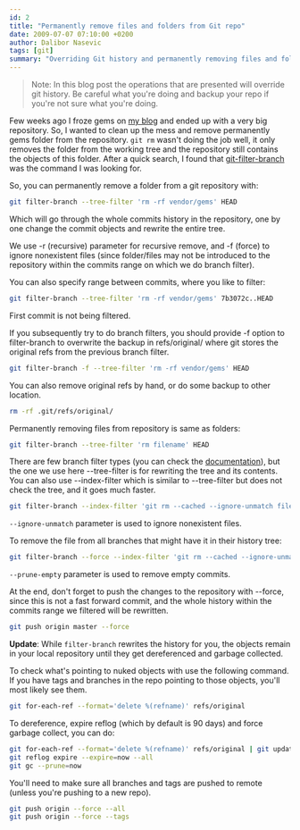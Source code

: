 ```yaml
---
id: 2
title: "Permanently remove files and folders from Git repo"
date: 2009-07-07 07:10:00 +0200
author: Dalibor Nasevic
tags: [git]
summary: "Overriding Git history and permanently removing files and folders from Git repository."
---
```


> Note: In this blog post the operations that are presented will override git history. Be careful what you're doing and backup your repo if you're not sure what you're doing.

Few weeks ago I froze gems on [my blog](https://github.com/dalibor/dalibornasevic.com "My blog") and ended up with a very big repository. So, I wanted to clean up the mess and remove permanently gems folder from the repository. `git rm` wasn't doing the job well, it only removes the folder from the working tree and the repository still contains the objects of this folder. After a quick search, I found that [git-filter-branch](http://www.kernel.org/pub/software/scm/git/docs/git-filter-branch.html "Git Filter Branch documentation") was the command I was looking for.

So, you can permanently remove a folder from a git repository with:

```bash
git filter-branch --tree-filter 'rm -rf vendor/gems' HEAD
```

Which will go through the whole commits history in the repository, one by one change the commit objects and rewrite the entire tree.

We use -r (recursive) parameter for recursive remove, and -f (force) to ignore nonexistent files (since folder/files may not be introduced to the repository within the commits range on which we do branch filter).

You can also specify range between commits, where you like to filter:

```bash
git filter-branch --tree-filter 'rm -rf vendor/gems' 7b3072c..HEAD
```

First commit is not being filtered.

If you subsequently try to do branch filters, you should provide -f option to filter-branch to overwrite the backup in refs/original/ where git stores the original refs from the previous branch filter.

```bash
git filter-branch -f --tree-filter 'rm -rf vendor/gems' HEAD
```

You can also remove original refs by hand, or do some backup to other location.

```bash
rm -rf .git/refs/original/
```

Permanently removing files from repository is same as folders:

```bash
git filter-branch --tree-filter 'rm filename' HEAD
```

There are few branch filter types (you can check the [documentation](http://www.kernel.org/pub/software/scm/git/docs/git-filter-branch.html "Git filter branch documentation")), but the one we use here --tree-filter is for rewriting the tree and its contents. You can also use --index-filter which is similar to --tree-filter but does not check the tree, and it goes much faster.

```bash
git filter-branch --index-filter 'git rm --cached --ignore-unmatch filename' HEAD
```

`--ignore-unmatch` parameter is used to ignore nonexistent files.

To remove the file from all branches that might have it in their history tree:

```bash
git filter-branch --force --index-filter 'git rm --cached --ignore-unmatch filename' --prune-empty --tag-name-filter cat -- --all
```

`--prune-empty` parameter is used to remove empty commits.


At the end, don't forget to push the changes to the repository with --force, since this is not a fast forward commit, and the whole history within the commits range we filtered will be rewritten.

```bash
git push origin master --force
```

**Update**: While `filter-branch` rewrites the history for you, the objects remain in your local repository until they get dereferenced and garbage collected. 

To check what's pointing to nuked objects with use the following command. If you have tags and branches in the repo pointing to those objects, you'll most likely see them.

```bash
git for-each-ref --format='delete %(refname)' refs/original
```

To dereference, expire reflog (which by default is 90 days) and force garbage collect, you can do:

```bash
git for-each-ref --format='delete %(refname)' refs/original | git update-ref --stdin
git reflog expire --expire=now --all
git gc --prune=now
```

You'll need to make sure all branches and tags are pushed to remote (unless you're pushing to a new repo).

```bash
git push origin --force --all
git push origin --force --tags
```
